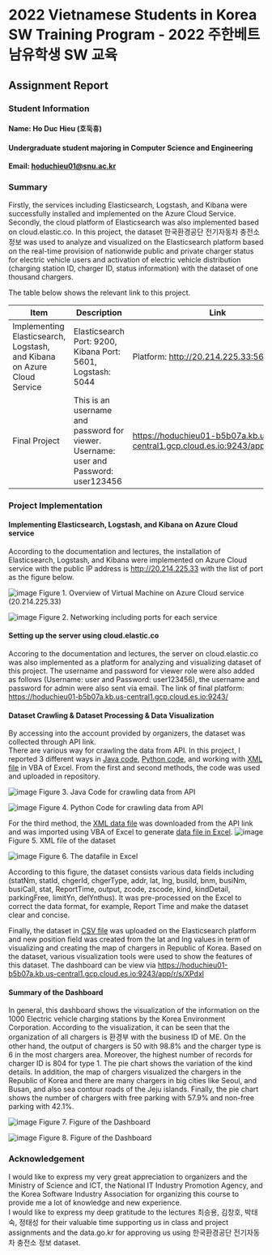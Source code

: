 # 2022 Vietnamese Students in Korea SW Training Program - 2022 주한베트남유학생 SW 교육

## Assignment Report

### Student Information

#### Name: Ho Duc Hieu (호둑휴)
#### Undergraduate student majoring in Computer Science and Engineering
#### Email: hoduchieu01@snu.ac.kr

### Summary
Firstly, the services including Elasticsearch, Logstash, and Kibana were successfully installed and implemented on the Azure Cloud Service. Secondly, the cloud platform of Elasticsearch was also implemented based on cloud.elastic.co. In this project, the dataset 한국환경공단 전기자동차 충전소 정보 was used to analyze and visualized on the Elasticsearch platform based on the real-time provision of nationwide public and private charger status for electric vehicle users and activation of electric vehicle distribution (charging station ID, charger ID, status information) with the dataset of one thousand chargers.

The table below shows the relevant link to this project.

| Item                                                                    | Description                       | Link                        |
| ------------------------------------------------------------------------|-----------------------------------|-----------------------------|
| Implementing Elasticsearch, Logstash, and Kibana on Azure Cloud Service | Elasticsearch Port: 9200, Kibana Port: 5601, Logstash: 5044| Platform: http://20.214.225.33:5601/ |
| Final Project | This is an username and password for viewer. Username: user and Password: user123456 | https://hoduchieu01-b5b07a.kb.us-central1.gcp.cloud.es.io:9243/app/r/s/XPdxl |

### Project Implementation

#### Implementing Elasticsearch, Logstash, and Kibana on Azure Cloud service
According to the documentation and lectures, the installation of Elasticsearch, Logstash, and Kibana were implemented on Azure Cloud service with the public IP address is http://20.214.225.33 with the list of port as the figure below.

![image](https://user-images.githubusercontent.com/23649434/186332304-1cdfc2b9-fe70-4815-b14f-26bf10e070c9.png)
Figure 1. Overview of Virtual Machine on Azure Cloud service (20.214.225.33)

![image](https://user-images.githubusercontent.com/23649434/186332347-5ef5fd03-c900-47e6-b8c0-a79816aa123c.png)
Figure 2. Networking including ports for each service


#### Setting up the server using cloud.elastic.co
Accoring to the documentation and lectures, the server on cloud.elastic.co was also implemented as a platform for analyzing and visualizing dataset of this project. The username and password for viewer role were also added as follows (Username: user and Password: user123456), the username and password for admin were also sent via email. The link of final platform: https://hoduchieu01-b5b07a.kb.us-central1.gcp.cloud.es.io:9243/

#### Dataset Crawling & Dataset Processing & Data Visualization
By accessing into the account provided by organizers, the dataset was collected through API link.  
There are various way for crawling the data from API. In this project, I reported 3 different ways in [Java code](./getChargerInfo.java), [Python code](./getChargerInfo.py), and working with [XML file](./getChargerInfoXML.xml) in VBA of Excel. From the first and second methods, the code was used and uploaded in repository.

![image](https://user-images.githubusercontent.com/23649434/186334691-7b78f8ee-0dd0-45ff-9a21-691a976eab33.png)
Figure 3. Java Code for crawling data from API

![image](https://user-images.githubusercontent.com/23649434/186334590-d6f11baa-d5fe-4994-8675-996f277a1907.png)
Figure 4. Python Code for crawling data from API

For the third method, the [XML data file](./getChargerInfoXML.xml) was downloaded from the API link and was imported using VBA of Excel to generate [data file in Excel](./getChargerInfoData.xlsx).
![image](https://user-images.githubusercontent.com/23649434/186332970-97fe101a-aff1-4c73-8ed3-41e9be5a8dae.png)
Figure 5. XML file of the dataset

![image](https://user-images.githubusercontent.com/23649434/186333661-254dea9b-52c4-434a-a753-ec15cf8d5312.png)
Figure 6. The datafile in Excel

According to this figure, the dataset consists various data fields including  (statNm, statId, chgerId, chgerType, addr, lat, lng, busiId, bnm, busiNm, busiCall, stat, ReportTime, output, zcode, zscode, kind, kindDetail, parkingFree, limitYn, delYnthus). It was pre-processed on the Excel to correct the data format, for example, Report Time and make the dataset clear and concise. 

Finally, the dataset in [CSV file](./getChargerInfoData.csv) was uploaded on the Elasticsearch platform and new position field was created from the lat and lng values in term of visualizing and creating the map of chargers in Republic of Korea. Based on the dataset, various visualization tools were used to show the features of this dataset. The dashboard can be view via https://hoduchieu01-b5b07a.kb.us-central1.gcp.cloud.es.io:9243/app/r/s/XPdxl

#### Summary of the Dashboard
In general, this dashboard shows the visualization of the information on the 1000 Electric vehicle charging stations by the Korea Environment Corporation. According to the visualization, it can be seen that the organization of all chargers is 환경부 with the business ID of ME. On the other hand, the output of chargers is 50 with 98.8% and the charger type is 6 in the most chargers area. Moreover, the highest number of records for charger ID is 804 for type 1. The pie chart shows the variation of the kind details. In addition, the map of chargers visualized the chargers in the Republic of Korea and there are many chargers in big cities like Seoul, and Busan, and also sea contour roads of the Jeju islands. Finally, the pie chart shows the number of chargers with free parking with 57.9% and non-free parking with 42.1%.

![image](https://user-images.githubusercontent.com/23649434/186336182-e54d1436-f43a-4c40-8b48-2af2e542a749.png)
Figure 7. Figure of the Dashboard 

![image](https://user-images.githubusercontent.com/23649434/186336252-099aecbf-373f-47a9-b08c-12b1eeed6dc5.png)
Figure 8. Figure of the Dashboard 

### Acknowledgement
I would like to express my very great appreciation to organizers and the Ministry of Science and ICT, the National IT Industry Promotion Agency, and the Korea Software Industry Association for organizing this course to provide me a lot of knowledge and new experience.
<br>
I would like to express my deep gratitude to the lectures 최승용, 김창호, 박태숙, 정태성 for their valuable time supporting us in class and project assignments and the data.go.kr for approving us using 한국환경공단 전기자동차 충전소 정보 dataset.



